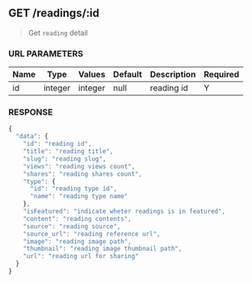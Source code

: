 ## **GET** /readings/:id

> Get `reading` detail

### **URL PARAMETERS**

| Name | Type    | Values  | Default | Description | Required |
| ---- | ------- | ------- | ------- | ----------- | -------- |
| id   | integer | integer |  null   | reading id  |     Y    |

### **RESPONSE**

``` js
{
  "data": {
    "id": "reading id",
    "title": "reading title",
    "slug": "reading slug",
    "views": "reading views count",
    "shares": "reading shares count",
    "type": {
      "id": "reading type id",
      "name": "reading type name"
    },
    "isFeatured": "indicate wheter readings is in featured",
    "content": "reading contents",
    "source": "reading source",
    "source_url": "reading reference url",
    "image": "reading image path",
    "thumbnail": "reading image thumbnail path",
    "url": "reading url for sharing"
  }
}
```